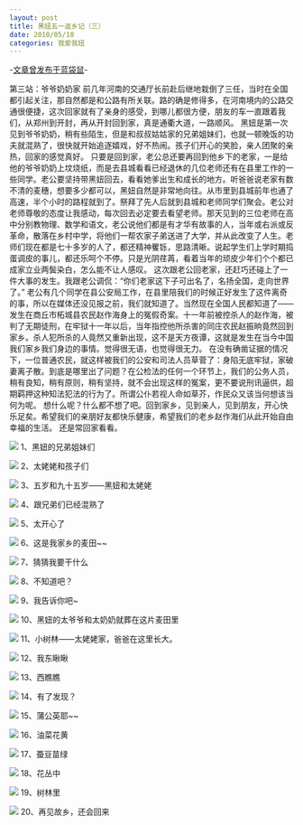 ```yaml
---
layout: post
title: 黑妞五一返乡记（三）
date: 2010/05/18
categories: 我爱我妞
---
```


-[文章曾发布于蓝袋鼠](http://landaishu.hi2net.com/home/blog_read.asp?id=4175&blogid=86184)-



第三站：爷爷奶奶家
 前几年河南的交通厅长前赴后继地栽倒了三任，当时在全国都引起关注，那自然都是和公路有所关联。路的确是修得多，在河南境内的公路交通很便捷，这次回家就有了亲身的感受，到哪儿都很方便，朋友的车一直跟着我们，从郑州到开封，再从开封回到家，真是通衢大道，一路顺风。
 黑妞是第一次见到爷爷奶奶，稍有些陌生，但是和叔叔姑姑家的兄弟姐妹们，也就一顿晚饭的功夫就混熟了，很快就开始追逐嬉戏，好不热闹。孩子们开心的笑脸，亲人团聚的亲热，回家的感觉真好。
 只要是回到家，老公总还要再回到他乡下的老家，一是给他的爷爷奶奶上坟烧纸，而是去县城看看已经退休的几位老师还有在县里工作的一些同学。老公要坚持带黑妞回去，看看她爹出生和成长的地方。听爸爸说老家有数不清的麦穗，想要多少都可以，黑妞自然是非常地向往。从市里到县城前年也通了高速，半个小时的路程就到了。祭拜了先人后就到县城和老师同学们聚会。老公对老师尊敬的态度让我感动，每次回去必定要去看望老师。那天见到的三位老师在高中分别教物理、数学和语文，老公说他们都是有才华有故事的人，当年或右派或反革命，散落在乡村中学，将他们一帮农家子弟送进了大学，并从此改变了人生。老师们现在都是七十多岁的人了，都还精神矍铄，思路清晰。说起学生们上学时期捣蛋调皮的事儿，都还乐呵个不停。只是光阴荏苒，看着当年的顽皮少年们个个都已成家立业两鬓染白，怎么能不让人感叹。
 这次跟老公回老家，还赶巧还碰上了一件大事的发生。我跟老公调侃：“你们老家这下子可出名了，名扬全国，走向世界了。”
 老公有几个同学在县公安局工作，在县里陪我们的时候正好发生了这件离奇的事，所以在媒体还没见报之前，我们就知道了。当然现在全国人民都知道了——发生在商丘市柘城县农民赵作海身上的冤假奇案。十一年前被控杀人的赵作海，被判了无期徒刑，在牢狱十一年以后，当年指控他所杀害的同庄农民赵振晌竟然回到家乡。杀人犯所杀的人竟然又重新出现，这不是天方夜谭，这就是发生在当今中国我们家乡我们身边的事情。觉得很无语，也觉得很无力。
在没有确凿证据的情况下，一位普通农民，就这样被我们的公安和司法人员草菅了：身陷无底牢狱，家破妻离子散。到底是哪里出了问题？在公检法的任何一个环节上，我们的公务人员，稍有良知，稍有原则，稍有坚持，就不会出现这样的冤案，更不要说刑讯逼供，超期羁押这种知法犯法的行为了。所谓公仆若视人命如草芥，作民众又该当何想该当何为呢。
想什么呢？什么都不想了吧。回到家乡，见到亲人，见到朋友，开心快乐足矣。希望我们的亲朋好友都快乐健康，希望我们的老乡赵作海们从此开始自由幸福的生活。
 还是常回家看看。

![](http://heiniuniu-static.wusisu.com/heiniuniu_uploads/upload20083/201051954058133.jpg)
1、黑妞的兄弟姐妹们

![](http://heiniuniu-static.wusisu.com/heiniuniu_uploads/upload20083/201051954236679.jpg)
2、太姥姥和孩子们

![](http://heiniuniu-static.wusisu.com/heiniuniu_uploads/upload20083/201051954329862.jpg)
3、五岁和九十五岁——黑妞和太姥姥

![](http://heiniuniu-static.wusisu.com/heiniuniu_uploads/upload20083/20105195451377.jpg)
4、跟兄弟们已经混熟了

![](http://heiniuniu-static.wusisu.com/heiniuniu_uploads/upload20083/20105195467659.jpg)
5、太开心了

![](http://heiniuniu-static.wusisu.com/heiniuniu_uploads/upload20083/20105195494203.jpg)
6、这是我家乡的麦田~~

![](http://heiniuniu-static.wusisu.com/heiniuniu_uploads/upload20083/201051955319377.jpg)
7、猜猜我要干什么

![](http://heiniuniu-static.wusisu.com/heiniuniu_uploads/upload20083/201051955020748.jpg)
8、不知道吧？

![](http://heiniuniu-static.wusisu.com/heiniuniu_uploads/upload20083/201051955911526.jpg)
9、我告诉你吧~

![](http://heiniuniu-static.wusisu.com/heiniuniu_uploads/upload20083/2010519606667.jpg)
10、黑妞的太爷爷和太奶奶就葬在这片麦田里

![](http://heiniuniu-static.wusisu.com/heiniuniu_uploads/upload20083/20105196438821.jpg)
11、小树林——太姥姥家，爸爸在这里长大。

![](http://heiniuniu-static.wusisu.com/heiniuniu_uploads/upload20083/20105196731950.jpg)
12、我东瞅瞅

![](http://heiniuniu-static.wusisu.com/heiniuniu_uploads/upload20083/20105196834594.jpg)
13、西瞧瞧

![](http://heiniuniu-static.wusisu.com/heiniuniu_uploads/upload20083/201051961045375.jpg)
14、有了发现？

![](http://heiniuniu-static.wusisu.com/heiniuniu_uploads/upload20083/201051961145249.jpg)
15、蒲公英耶~~

![](http://heiniuniu-static.wusisu.com/heiniuniu_uploads/upload20083/201051963835404.jpg)
16、油菜花黄

![](http://heiniuniu-static.wusisu.com/heiniuniu_uploads/upload20083/201051963924843.jpg)
17、蚕豆苗绿

![](http://heiniuniu-static.wusisu.com/heiniuniu_uploads/upload20083/201051961639360.jpg)
18、花丛中

![](http://heiniuniu-static.wusisu.com/heiniuniu_uploads/upload20083/201051961956156.jpg)
19、树林里

![](http://heiniuniu-static.wusisu.com/heiniuniu_uploads/upload20083/20105196458473.jpg)
20、再见故乡，还会回来



